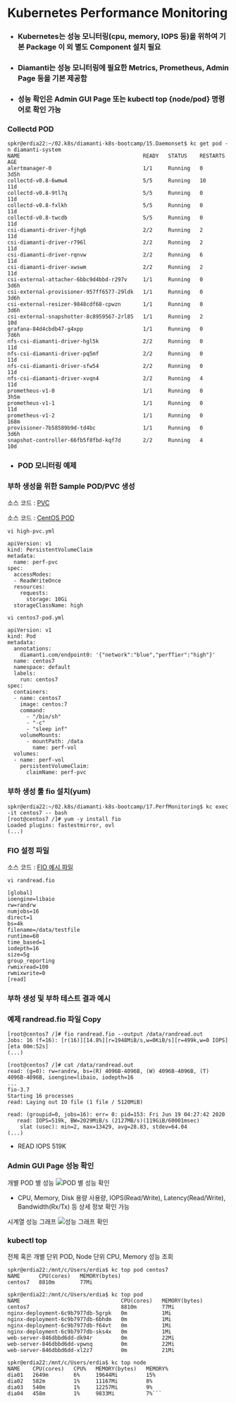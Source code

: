 # Kubernetes Performance Monitoring

- ### Kubernetes는 성능 모니터링(cpu, memory, IOPS 등)을 위하여 기본 Package 이 외 별도 Component 설치 필요
- ### Diamanti는 성능 모니터링에 필요한 Metrics, Prometheus, Admin Page 등을 기본 제공함
- ### 성능 확인은 Admin GUI Page 또는 kubectl top {node/pod} 명령어로 확인 가능 

### Collectd POD

```
spkr@erdia22:~/02.k8s/diamanti-k8s-bootcamp/15.Daemonset$ kc get pod -n diamanti-system
NAME                                       READY   STATUS    RESTARTS   AGE
alertmanager-0                             1/1     Running   0          3d5h
collectd-v0.8-6wmw4                        5/5     Running   10         11d
collectd-v0.8-9tl7q                        5/5     Running   0          11d
collectd-v0.8-fxlkh                        5/5     Running   0          11d
collectd-v0.8-twcdb                        5/5     Running   0          11d
csi-diamanti-driver-fjhg6                  2/2     Running   2          11d
csi-diamanti-driver-r796l                  2/2     Running   2          11d
csi-diamanti-driver-rqnvw                  2/2     Running   6          11d
csi-diamanti-driver-xwswm                  2/2     Running   2          11d
csi-external-attacher-6bbc9d4bbd-r297v     1/1     Running   0          3d6h
csi-external-provisioner-957ff6577-29ldk   1/1     Running   0          3d6h
csi-external-resizer-9848cdf68-cpwzn       1/1     Running   0          3d6h
csi-external-snapshotter-8c8959567-2rl85   1/1     Running   2          10d
grafana-84d4cbdb47-g4xpp                   1/1     Running   0          7d6h
nfs-csi-diamanti-driver-hgl5k              2/2     Running   0          11d
nfs-csi-diamanti-driver-pq5mf              2/2     Running   0          11d
nfs-csi-diamanti-driver-sfw54              2/2     Running   0          11d
nfs-csi-diamanti-driver-xvqn4              2/2     Running   4          11d
prometheus-v1-0                            1/1     Running   0          3h5m
prometheus-v1-1                            1/1     Running   0          11d
prometheus-v1-2                            1/1     Running   0          168m
provisioner-7b58589b9d-td4bc               1/1     Running   0          3d6h
snapshot-controller-66fb5f8fbd-kqf7d       2/2     Running   4          10d
```
- ### POD 모니터링 예제
### 부하 생성을 위한 Sample POD/PVC 생성 

소스 코드 : [PVC](./high-pvc.yml)

소스 코드 : [CentOS POD](./centos7-pod.yml)

```
vi high-pvc.yml 

apiVersion: v1
kind: PersistentVolumeClaim
metadata:
  name: perf-pvc
spec:
  accessModes:
  - ReadWriteOnce
  resources:
    requests:
      storage: 10Gi
  storageClassName: high

vi centos7-pod.yml

apiVersion: v1
kind: Pod
metadata:
  annotations:
    diamanti.com/endpoint0: '{"network":"blue","perfTier":"high"}'
  name: centos7
  namespace: default
  labels:
    run: centos7
spec:
  containers:
  - name: centos7
    image: centos:7
    command:
      - "/bin/sh"
      - "-c"
      - "sleep inf"
    volumeMounts:
      - mountPath: /data
        name: perf-vol
  volumes:
  - name: perf-vol
    persistentVolumeClaim:
      claimName: perf-pvc
```

### 부하 생성 툴 fio 설치(yum)
```
spkr@erdia22:~/02.k8s/diamanti-k8s-bootcamp/17.PerfMonitoring$ kc exec -it centos7 -- bash
[root@centos7 /]# yum -y install fio
Loaded plugins: fastestmirror, ovl
(...)
```

### FIO 설정 파일

소스 코드 : [FIO 예시 파일](./randread.fio)
```
vi randread.fio

[global]
ioengine=libaio
rw=randrw
numjobs=16
direct=1
bs=4k
filename=/data/testfile
runtime=60
time_based=1
iodepth=16
size=5g
group_reporting
rwmixread=100
rwmixwrite=0
[read]
```

### 부하 생성 및 부하 테스트 결과 예시
### 예제 randread.fio 파일 Copy
```
[root@centos7 /]# fio randread.fio --output /data/randread.out
Jobs: 16 (f=16): [r(16)][14.8%][r=1948MiB/s,w=0KiB/s][r=499k,w=0 IOPS][eta 00m:52s]
(...)

[root@centos7 /]# cat /data/randread.out
read: (g=0): rw=randrw, bs=(R) 4096B-4096B, (W) 4096B-4096B, (T) 4096B-4096B, ioengine=libaio, iodepth=16
...
fio-3.7
Starting 16 processes
read: Laying out IO file (1 file / 5120MiB)

read: (groupid=0, jobs=16): err= 0: pid=153: Fri Jun 19 04:27:42 2020
   read: IOPS=519k, BW=2029MiB/s (2127MB/s)(119GiB/60001msec)
    slat (usec): min=2, max=13429, avg=28.83, stdev=64.04
(...)
```
- READ IOPS 519K 

### Admin GUI Page 성능 확인 

개별 POD 별 성능
![POD 별 성능 확인](./200619admin-perfPage.png)

- CPU, Memory, Disk 용량 사용량, IOPS(Read/Write), Latency(Read/Write), Bandwidth(Rx/Tx) 등 상세 정보 확인 가능 

시계열 성능 그래프
![성능 그래프 확인](./200619admin-perfGraph.png)


### kubectl top 

전체 혹은 개별 단위 POD, Node 단위 CPU, Memory 성능 조회

```
spkr@erdia22:/mnt/c/Users/erdia$ kc top pod centos7
NAME      CPU(cores)   MEMORY(bytes)
centos7   8810m        77Mi

spkr@erdia22:/mnt/c/Users/erdia$ kc top pod
NAME                                CPU(cores)   MEMORY(bytes)
centos7                             8810m        77Mi
nginx-deployment-6c9b7977db-5grpk   0m           1Mi
nginx-deployment-6c9b7977db-6bhdm   0m           1Mi
nginx-deployment-6c9b7977db-f64vt   0m           1Mi
nginx-deployment-6c9b7977db-sks4x   0m           1Mi
web-server-846dbbd6dd-dk94r         0m           22Mi
web-server-846dbbd6dd-vpwnq         0m           22Mi
web-server-846dbbd6dd-xl2z7         0m           21Mi

spkr@erdia22:/mnt/c/Users/erdia$ kc top node
NAME    CPU(cores)   CPU%   MEMORY(bytes)   MEMORY%
dia01   2649m        6%     19644Mi         15%
dia02   582m         1%     11167Mi         8%
dia03   540m         1%     12257Mi         9%
dia04   458m         1%     9833Mi          7%```
```
